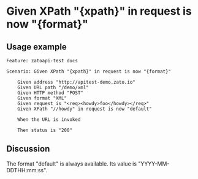 
Given XPath "{xpath}" in request is now "{format}"
=============================================================================================================

Usage example
-------------

```
Feature: zatoapi-test docs

Scenario: Given XPath "{xpath}" in request is now "{format}"

    Given address "http://apitest-demo.zato.io"
    Given URL path "/demo/xml"
    Given HTTP method "POST"
    Given format "XML"
    Given request is "<req><howdy>foo</howdy></req>"
    Given XPath "//howdy" in request is now "default"

    When the URL is invoked

    Then status is "200"
```

Discussion
----------

The format "default" is always available. Its value is "YYYY-MM-DDTHH:mm:ss".